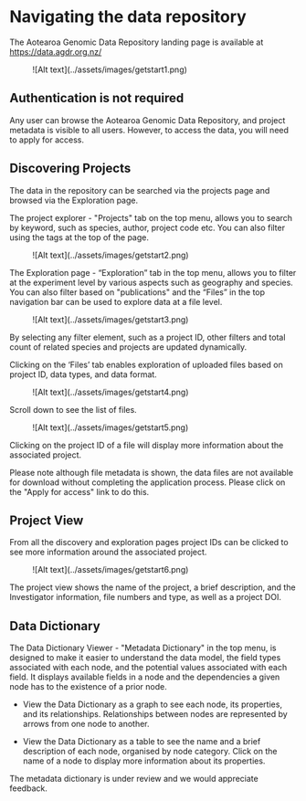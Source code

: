 # Navigating the data repository

The Aotearoa Genomic Data Repository landing page is available at https://data.agdr.org.nz/

<figure markdown>
  ![Alt text](../assets/images/getstart1.png)
</figure>

## Authentication is not required

Any user can browse the Aotearoa Genomic Data Repository, and project metadata is visible to all users. However, to access the data, you will need to apply for access. 

## Discovering Projects

The data in the repository can be searched via the projects page and browsed via the Exploration page.

The project explorer -  "Projects" tab on the top menu, allows you to search by keyword, such as species, author, project code etc. You can also filter using the tags at the top of the page.

<figure markdown>
  ![Alt text](../assets/images/getstart2.png)
</figure>

The Exploration page - “Exploration” tab in the top menu, allows you to filter at the experiment level by various aspects such as geography and species.  You can also filter based on "publications" and the “Files” in the top navigation bar can be used to explore data at a file level.

<figure markdown>
  ![Alt text](../assets/images/getstart3.png)
</figure>

By selecting any filter element, such as a project ID, other filters and total count of related species and projects are updated dynamically. 

Clicking on the ‘Files’ tab enables exploration of uploaded files based on project ID, data types, and data format.

<figure markdown>
  ![Alt text](../assets/images/getstart4.png)
</figure>

Scroll down to see the list of files.

<figure markdown>
  ![Alt text](../assets/images/getstart5.png)
</figure>

Clicking on the project ID of a file will display more information about the associated project. 

Please note although file metadata is shown, the data files are not available for download without completing the application process. Please click on the "Apply for access" link to do this.  

## Project View

From all the discovery and exploration pages project IDs can be clicked to see more information around the associated project.

<figure markdown>
  ![Alt text](../assets/images/getstart6.png)
</figure>

The project view shows the name of the project, a brief description, and the Investigator information, file numbers and type, as well as a project DOI.

## Data Dictionary

The Data Dictionary Viewer - "Metadata Dictionary" in the top menu, is designed to make it easier to understand the data model, the field types associated with each node, and the potential values associated with each field. It displays available fields in a node and the dependencies a given node has to the existence of a prior node. 

- View the Data Dictionary as a graph to see each node, its properties, and its relationships.
Relationships between nodes are represented by arrows from one node to another.

- View the Data Dictionary as a table to see the name and a brief description of each node, organised by node category. Click on the name of a node to display more information about its properties.

The metadata dictionary is under review and we would appreciate feedback.